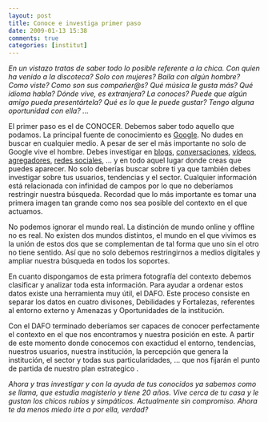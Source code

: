 ```yaml
---
layout: post
title: Conoce e investiga primer paso
date: 2009-01-13 15:38
comments: true
categories: [institut]
---
```

*En un vistazo tratas de saber todo lo posible referente a la chica. Con quien ha venido a la discoteca? Solo con mujeres? Baila con algún hombre? Como viste? Como son sus compañer@s? Qué música le gusta más? Qué idioma habla? Dónde vive, es extranjera? La conoces? Puede que algún amigo pueda presentártela? Qué es lo que le puede gustar? Tengo alguna oportunidad con ella? …*

El primer paso es el de CONOCER. Debemos saber todo aquello que podamos. La principal fuente de conocimiento es <a id="uz.8" title="El buscador de buscadores" href="http://www.google.de/" target="_blank">Google</a>. No dudes en buscar en cualquier medio. A pesar de ser el más importante no solo de Google vive el hombre. Debes investigar en <a id="kyg4" title="Technorati" href="http://technorati.com/" target="_blank">blogs</a>, <a id="xnhr" title="Buscar en twitter" href="https://twitter.com/#!/search-home" target="_blank">conversaciones</a>, <a id="zyee" title="Buscar en youtube" href="http://www.youtube.com/" target="_blank">vídeos</a>, <a id="e28y" title="Delicious" href="https://delicious.com/" target="_blank">agregadores</a>, <a id="bet4" title="redes sociales" href="https://www.facebook.com/" target="_blank">redes sociales</a>, … y en todo aquel lugar donde creas que puedes aparecer. No solo deberías buscar sobre ti ya que también debes investigar sobre tus usuarios, tendencias y el sector. Cualquier información está relacionada con infinidad de campos por lo que no deberíamos restringir nuestra búsqueda. Recordad que lo más importante es tomar una primera imagen tan grande como nos sea posible del contexto en el que actuamos.

No podemos ignorar el mundo real. La distinción de mundo online y offline no es real. No existen dos mundos distintos, el mundo en el que vivimos es la unión de estos dos que se complementan de tal forma que uno sin el otro no tiene sentido. Así que no solo debemos restringirnos a medios digitales y ampliar nuestra búsqueda en todos los soportes.

En cuanto dispongamos de esta primera fotografía del contexto debemos clasificar y analizar toda esta información. Para ayudar a ordenar estos datos existe una herramienta muy útil, el DAFO. Este proceso consiste en separar los datos en cuatro divisones, Debilidades y Fortalezas, referentes al entorno externo y Amenazas y Oportunidades de la institución.

Con el DAFO terminado deberíamos ser capaces de conocer perfectamente el contexto en el que nos encontramos y nuestra posición en este. A partir de este momento donde conocemos con exactidud el entorno, tendencías, nuestros usuarios, nuestra institución, la percepción que genera la institución, el sector y todas sus particularidades, … que nos fijarán el punto de partida de nuestro plan estrategico .

*Ahora y tras investigar y con la ayuda de tus conocidos ya sabemos como se llama, que estudia magisterio y tiene 20 años. Vive cerca de tu casa y le gustan los chicos rubios y simpáticos. Actualmente sin compromiso. Ahora te da menos miedo irte a por ella, verdad?*